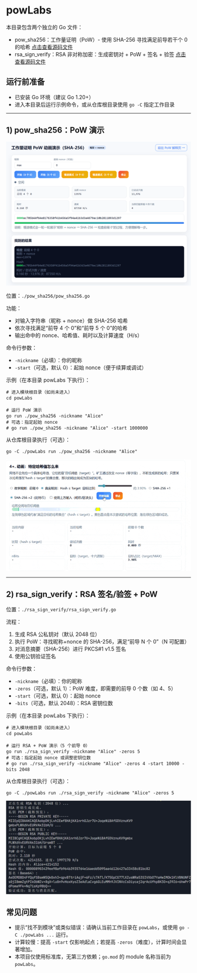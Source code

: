 



# powLabs

本目录包含两个独立的 Go 文件：
- pow_sha256：工作量证明（PoW）- 使用 SHA-256 寻找满足前导若干个 0 的哈希  [点击查看源码文件](/pow_sha256/pow_sha256.go)
- rsa_sign_verify：RSA 非对称加密：生成密钥对 + PoW + 签名 + 验签 [点击查看源码文件](/rsa_sign_verify/rsa_sign_verify.go)

## 运行前准备
- 已安装 Go 环境（建议 Go 1.20+）
- 进入本目录后运行示例命令，或从仓库根目录使用 `go -C` 指定工作目录

---

## 1) pow_sha256：PoW 演示

![](/powLabs/image/1.png)

位置：`./pow_sha256/pow_sha256.go`

功能：
- 对输入字符串（昵称 + nonce）做 SHA-256 哈希
- 依次寻找满足“前导 4 个 0”和“前导 5 个 0”的哈希
- 输出命中的 nonce、哈希值、耗时以及计算速度（H/s）

命令行参数：
- `-nickname`（必填）：你的昵称
- `-start`（可选，默认 0）：起始 nonce（便于续算或调试）

示例（在本目录 powLabs 下执行）：
```
# 进入模块根目录（如尚未进入）
cd powLabs

# 运行 PoW 演示
go run ./pow_sha256 -nickname "Alice"
# 可选：指定起始 nonce
# go run ./pow_sha256 -nickname "Alice" -start 1000000
```

从仓库根目录执行（可选）：
```
go -C ./powLabs run ./pow_sha256 -nickname "Alice"
```



![](/powLabs/image/2.gif)

---

## 2) rsa_sign_verify：RSA 签名/验签 + PoW
位置：`./rsa_sign_verify/rsa_sign_verify.go`

流程：
1. 生成 RSA 公私钥对（默认 2048 位）
2. 执行 PoW：寻找昵称+nonce 的 SHA-256，满足“前导 N 个 0”（N 可配置）
3. 对消息摘要（SHA-256）进行 PKCS#1 v1.5 签名
4. 使用公钥验证签名

命令行参数：
- `-nickname`（必填）：你的昵称
- `-zeros`（可选，默认 1）：PoW 难度，即需要的前导 0 个数（如 4、5）
- `-start`（可选，默认 0）：起始 nonce
- `-bits`（可选，默认 2048）：RSA 密钥位数

示例（在本目录 powLabs 下执行）：
```
# 进入模块根目录（如尚未进入）
cd powLabs

# 运行 RSA + PoW 演示（5 个前导 0）
go run ./rsa_sign_verify -nickname "Alice" -zeros 5
# 可选：指定起始 nonce 或调整密钥位数
# go run ./rsa_sign_verify -nickname "Alice" -zeros 4 -start 10000 -bits 2048
```

从仓库根目录执行（可选）：
```
go -C ./powLabs run ./rsa_sign_verify -nickname "Alice" -zeros 5
```

![](/powLabs/image/3.png)





## 常见问题
- 提示“找不到模块”或类似错误：请确认当前工作目录在 `powLabs`，或使用 `go -C ./powLabs ...` 运行。
- 计算较慢：提高 `-start` 仅影响起点；若提高 `-zeros`（难度），计算时间会显著增加。
- 本项目仅使用标准库，无第三方依赖；`go.mod` 的 module 名称当前为 `powLabs`。